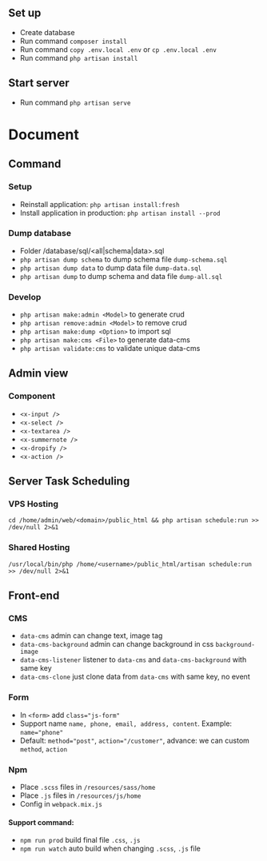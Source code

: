 ## Set up
- Create database
- Run command `composer install`
- Run command `copy .env.local .env` or `cp .env.local .env`
- Run command `php artisan install`

## Start server
- Run command `php artisan serve`

# Document
## Command
### Setup
- Reinstall application: `php artisan install:fresh`
- Install application in production: `php artisan install --prod`

### Dump database
- Folder /database/sql/<all|schema|data>.sql
- `php artisan dump schema` to dump schema file `dump-schema.sql`
- `php artisan dump data` to dump data file `dump-data.sql` 
- `php artisan dump` to dump schema and data file `dump-all.sql`

### Develop
- `php artisan make:admin <Model>` to generate crud
- `php artisan remove:admin <Model>` to remove crud
- `php artisan make:dump <Option>` to import sql
- `php artisan make:cms <File>` to generate data-cms
- `php artisan validate:cms` to validate unique data-cms

## Admin view
### Component
- `<x-input />`
- `<x-select />`
- `<x-textarea />`
- `<x-summernote />`
- `<x-dropify />`
- `<x-action />`

## Server Task Scheduling
### VPS Hosting
`cd /home/admin/web/<domain>/public_html && php artisan schedule:run >> /dev/null 2>&1`

### Shared Hosting
`/usr/local/bin/php /home/<username>/public_html/artisan schedule:run >> /dev/null 2>&1`

## Front-end
### CMS
- `data-cms` admin can change text, image tag
- `data-cms-background` admin can change background in css `background-image`
- `data-cms-listener` listener to `data-cms` and `data-cms-background` with same key 
- `data-cms-clone` just clone data from `data-cms` with same key, no event

### Form
- In `<form>` add `class="js-form"`
- Support name `name, phone, email, address, content`. Example: `name="phone"`
- Default: `method="post"`, `action="/customer"`, advance: we can custom `method`, `action` 

### Npm
- Place `.scss` files in `/resources/sass/home`
- Place `.js` files in `/resources/js/home`
- Config in `webpack.mix.js`

#### Support command: 
- `npm run prod` build final file `.css`, `.js`
- `npm run watch` auto build when changing `.scss`, `.js` file
